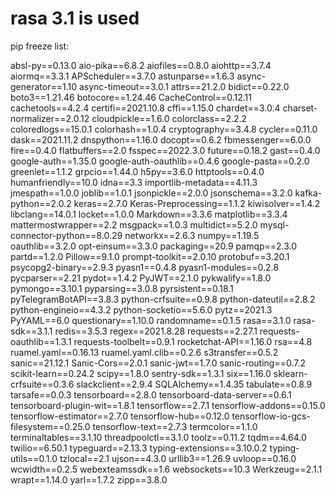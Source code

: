 # rasa 3.1 is used


pip freeze list:

absl-py==0.13.0
aio-pika==6.8.2
aiofiles==0.8.0
aiohttp==3.7.4
aiormq==3.3.1
APScheduler==3.7.0
astunparse==1.6.3
async-generator==1.10
async-timeout==3.0.1
attrs==21.2.0
bidict==0.22.0
boto3==1.21.46
botocore==1.24.46
CacheControl==0.12.11
cachetools==4.2.4
certifi==2021.10.8
cffi==1.15.0
chardet==3.0.4
charset-normalizer==2.0.12
cloudpickle==1.6.0
colorclass==2.2.2
coloredlogs==15.0.1
colorhash==1.0.4
cryptography==3.4.8
cycler==0.11.0
dask==2021.11.2
dnspython==1.16.0
docopt==0.6.2
fbmessenger==6.0.0
fire==0.4.0
flatbuffers==2.0
fsspec==2022.3.0
future==0.18.2
gast==0.4.0
google-auth==1.35.0
google-auth-oauthlib==0.4.6
google-pasta==0.2.0
greenlet==1.1.2
grpcio==1.44.0
h5py==3.6.0
httptools==0.4.0
humanfriendly==10.0
idna==3.3
importlib-metadata==4.11.3
jmespath==1.0.0
joblib==1.0.1
jsonpickle==2.0.0
jsonschema==3.2.0
kafka-python==2.0.2
keras==2.7.0
Keras-Preprocessing==1.1.2
kiwisolver==1.4.2
libclang==14.0.1
locket==1.0.0
Markdown==3.3.6
matplotlib==3.3.4
mattermostwrapper==2.2
msgpack==1.0.3
multidict==5.2.0
mysql-connector-python==8.0.29
networkx==2.6.3
numpy==1.19.5
oauthlib==3.2.0
opt-einsum==3.3.0
packaging==20.9
pamqp==2.3.0
partd==1.2.0
Pillow==9.1.0
prompt-toolkit==2.0.10
protobuf==3.20.1
psycopg2-binary==2.9.3
pyasn1==0.4.8
pyasn1-modules==0.2.8
pycparser==2.21
pydot==1.4.2
PyJWT==2.1.0
pykwalify==1.8.0
pymongo==3.10.1
pyparsing==3.0.8
pyrsistent==0.18.1
pyTelegramBotAPI==3.8.3
python-crfsuite==0.9.8
python-dateutil==2.8.2
python-engineio==4.3.2
python-socketio==5.6.0
pytz==2021.3
PyYAML==6.0
questionary==1.10.0
randomname==0.1.5
rasa==3.1.0
rasa-sdk==3.1.1
redis==3.5.3
regex==2021.8.28
requests==2.27.1
requests-oauthlib==1.3.1
requests-toolbelt==0.9.1
rocketchat-API==1.16.0
rsa==4.8
ruamel.yaml==0.16.13
ruamel.yaml.clib==0.2.6
s3transfer==0.5.2
sanic==21.12.1
Sanic-Cors==2.0.1
sanic-jwt==1.7.0
sanic-routing==0.7.2
scikit-learn==0.24.2
scipy==1.8.0
sentry-sdk==1.3.1
six==1.16.0
sklearn-crfsuite==0.3.6
slackclient==2.9.4
SQLAlchemy==1.4.35
tabulate==0.8.9
tarsafe==0.0.3
tensorboard==2.8.0
tensorboard-data-server==0.6.1
tensorboard-plugin-wit==1.8.1
tensorflow==2.7.1
tensorflow-addons==0.15.0
tensorflow-estimator==2.7.0
tensorflow-hub==0.12.0
tensorflow-io-gcs-filesystem==0.25.0
tensorflow-text==2.7.3
termcolor==1.1.0
terminaltables==3.1.10
threadpoolctl==3.1.0
toolz==0.11.2
tqdm==4.64.0
twilio==6.50.1
typeguard==2.13.3
typing-extensions==3.10.0.2
typing-utils==0.1.0
tzlocal==2.1
ujson==4.3.0
urllib3==1.26.9
uvloop==0.16.0
wcwidth==0.2.5
webexteamssdk==1.6
websockets==10.3
Werkzeug==2.1.1
wrapt==1.14.0
yarl==1.7.2
zipp==3.8.0


